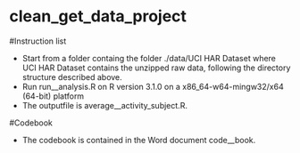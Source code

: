 clean_get_data_project
======================




#Instruction list

* Start from a folder containg the folder ./data/UCI HAR Dataset where UCI HAR Dataset contains the unzipped raw data, following the directory structure described above. 
* Run run__analysis.R on R version 3.1.0 on a x86_64-w64-mingw32/x64 (64-bit) platform
* The outputfile is average__activity_subject.R. 

#Codebook

* The codebook is contained in the Word document code__book. 